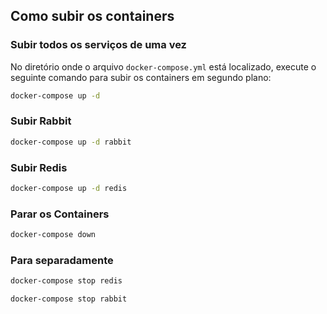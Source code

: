 ## Como subir os containers

### Subir todos os serviços de uma vez
No diretório onde o arquivo `docker-compose.yml` está localizado, execute o seguinte comando para subir os containers em segundo plano:

```bash
docker-compose up -d
```

### Subir Rabbit

```bash
docker-compose up -d rabbit
```

### Subir Redis

```bash
docker-compose up -d redis
```

### Parar os Containers

```bash
docker-compose down
```

### Para separadamente 

```bash
docker-compose stop redis
```

```bash
docker-compose stop rabbit
```
